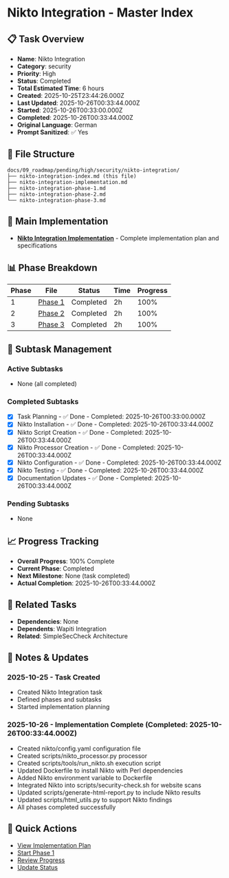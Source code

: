 # Nikto Integration - Master Index

## 📋 Task Overview
- **Name**: Nikto Integration
- **Category**: security
- **Priority**: High
- **Status**: Completed
- **Total Estimated Time**: 6 hours
- **Created**: 2025-10-25T23:44:26.000Z
- **Last Updated**: 2025-10-26T00:33:44.000Z
- **Started**: 2025-10-26T00:33:00.000Z
- **Completed**: 2025-10-26T00:33:44.000Z
- **Original Language**: German
- **Prompt Sanitized**: ✅ Yes

## 📁 File Structure
```
docs/09_roadmap/pending/high/security/nikto-integration/
├── nikto-integration-index.md (this file)
├── nikto-integration-implementation.md
├── nikto-integration-phase-1.md
├── nikto-integration-phase-2.md
└── nikto-integration-phase-3.md
```

## 🎯 Main Implementation
- **[Nikto Integration Implementation](./nikto-integration-implementation.md)** - Complete implementation plan and specifications

## 📊 Phase Breakdown
| Phase | File | Status | Time | Progress |
|-------|------|--------|------|----------|
| 1 | [Phase 1](./nikto-integration-phase-1.md) | Completed | 2h | 100% |
| 2 | [Phase 2](./nikto-integration-phase-2.md) | Completed | 2h | 100% |
| 3 | [Phase 3](./nikto-integration-phase-3.md) | Completed | 2h | 100% |

## 🔄 Subtask Management
### Active Subtasks
- None (all completed)

### Completed Subtasks
- [x] Task Planning - ✅ Done - Completed: 2025-10-26T00:33:00.000Z
- [x] Nikto Installation - ✅ Done - Completed: 2025-10-26T00:33:44.000Z
- [x] Nikto Script Creation - ✅ Done - Completed: 2025-10-26T00:33:44.000Z
- [x] Nikto Processor Creation - ✅ Done - Completed: 2025-10-26T00:33:44.000Z
- [x] Nikto Configuration - ✅ Done - Completed: 2025-10-26T00:33:44.000Z
- [x] Nikto Testing - ✅ Done - Completed: 2025-10-26T00:33:44.000Z
- [x] Documentation Updates - ✅ Done - Completed: 2025-10-26T00:33:44.000Z

### Pending Subtasks
- None

## 📈 Progress Tracking
- **Overall Progress**: 100% Complete
- **Current Phase**: Completed
- **Next Milestone**: None (task completed)
- **Actual Completion**: 2025-10-26T00:33:44.000Z

## 🔗 Related Tasks
- **Dependencies**: None
- **Dependents**: Wapiti Integration
- **Related**: SimpleSecCheck Architecture

## 📝 Notes & Updates
### 2025-10-25 - Task Created
- Created Nikto Integration task
- Defined phases and subtasks
- Started implementation planning

### 2025-10-26 - Implementation Complete (Completed: 2025-10-26T00:33:44.000Z)
- Created nikto/config.yaml configuration file
- Created scripts/nikto_processor.py processor
- Created scripts/tools/run_nikto.sh execution script
- Updated Dockerfile to install Nikto with Perl dependencies
- Added Nikto environment variable to Dockerfile
- Integrated Nikto into scripts/security-check.sh for website scans
- Updated scripts/generate-html-report.py to include Nikto results
- Updated scripts/html_utils.py to support Nikto findings
- All phases completed successfully

## 🚀 Quick Actions
- [View Implementation Plan](./nikto-integration-implementation.md)
- [Start Phase 1](./nikto-integration-phase-1.md)
- [Review Progress](#progress-tracking)
- [Update Status](#notes--updates)
